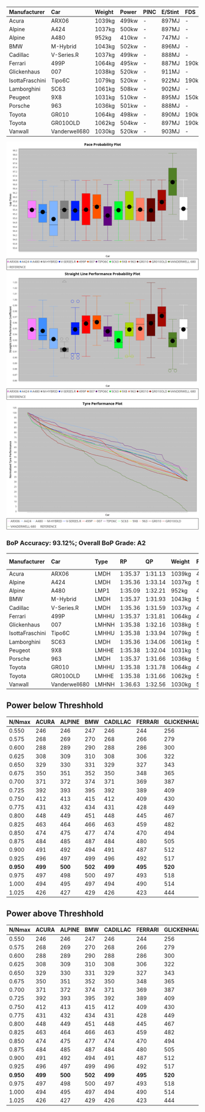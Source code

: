 |Manufacturer|Car|Weight|Power|PINC|E/Stint|FDS|
|:-|:-|:-|:-|:-|:-|:-|
|Acura|ARX06|1039kg|499kw|-|897MJ|-|
|Alpine|A424|1037kg|500kw|-|897MJ|-|
|Alpine|A480|952kg|410kw|-|747MJ|-|
|BMW|M-Hybrid|1043kg|502kw|-|896MJ|-|
|Cadillac|V-Series.R|1037kg|499kw|-|888MJ|-|
|Ferrari|499P|1064kg|495kw|-|887MJ|190kph|
|Glickenhaus|007|1038kg|520kw|-|911MJ|-|
|IsottaFraschini|Tipo6C|1079kg|520kw|-|922MJ|190kph|
|Lamborghini|SC63|1061kg|508kw|-|902MJ|-|
|Peugeot|9X8|1031kg|510kw|-|895MJ|150kph|
|Porsche|963|1036kg|501kw|-|888MJ|-|
|Toyota|GR010|1064kg|498kw|-|890MJ|190kph|
|Toyota|GR010OLD|1062kg|504kw|-|897MJ|190kph|
|Vanwall|Vanderwell680|1030kg|520kw|-|903MJ|-|

![PACECHART](./IMG/AUTO.png)
![STRAIGHTLINEPERFORMANCECHART](./IMG/AUTO_sp.png)
![TYREPERFORMANCECHART](./IMG/AUTO_tw.png)

### BoP Accuracy: 93.12%; Overall BoP Grade: A2
|Manufacturer|Car|Type|RP|QP|Weight|Power¹|Threshhold|PINC|Power²|E/Stint|AVG Vmax|FDS|RDLC|L/Stint|BOP-Grade|ModelAccuracy|ModelPoints|Match%|
|:-|:-|:-|:-|:-|:-|:-|:-|:-|:-|:-|:-|:-|:-|:-|:-|:-|:-|:-|
|Acura|ARX06|LMDH|1:35.37|1:31.13|1039kg|499kw|0.0kph|-|499kw|897MJ|299.22kph|-|1.02|40|+B2|100.00%|995|80.22%|
|Alpine|A424|LMDH|1:35.36|1:33.14|1037kg|500kw|0.0kph|-|500kw|897MJ|298.98kph|-|1.02|40|~A1|80.53%|517|99.80%|
|Alpine|A480|LMP1|1:35.09|1:32.21|952kg|410kw|0.0kph|-|410kw|747MJ|293.80kph|-|0.97|37|~A1|59.62%|840|100.00%|
|BMW|M-Hybrid|LMDH|1:35.37|1:31.93|1043kg|502kw|0.0kph|-|502kw|896MJ|294.88kph|-|1.02|40|~A1|98.60%|1690|97.50%|
|Cadillac|V-Series.R|LMDH|1:35.36|1:31.59|1037kg|499kw|0.0kph|-|499kw|888MJ|298.85kph|-|1.02|40|~A1|88.58%|2033|99.77%|
|Ferrari|499P|LMHHU|1:35.37|1:31.81|1064kg|495kw|0.0kph|-|495kw|887MJ|299.64kph|190kph|1.03|40|~A1|84.67%|2303|100.00%|
|Glickenhaus|007|LMHNH|1:35.38|1:32.16|1038kg|520kw|0.0kph|-|520kw|911MJ|302.84kph|-|0.95|40|~A1|96.64%|1639|99.76%|
|IsottaFraschini|Tipo6C|LMHHU|1:35.38|1:33.94|1079kg|520kw|0.0kph|-|520kw|922MJ|298.84kph|190kph|1.03|40|+B1|66.67%|96|88.46%|
|Lamborghini|SC63|LMDH|1:35.36|1:34.06|1061kg|508kw|0.0kph|-|508kw|902MJ|296.12kph|-|1.03|40|+B1|96.77%|419|88.95%|
|Peugeot|9X8|LMHHE|1:35.38|1:32.04|1031kg|510kw|0.0kph|-|510kw|895MJ|299.51kph|150kph|1.03|40|~A1|87.16%|2572|100.00%|
|Porsche|963|LMDH|1:35.37|1:31.66|1036kg|501kw|0.0kph|-|501kw|888MJ|299.69kph|-|1.02|40|~A1|93.05%|5740|100.00%|
|Toyota|GR010|LMHHU|1:35.38|1:31.78|1064kg|498kw|0.0kph|-|498kw|890MJ|299.95kph|190kph|1.03|40|~A1|90.17%|3255|100.00%|
|Toyota|GR010OLD|LMHHE|1:35.38|1:31.66|1062kg|504kw|0.0kph|-|504kw|897MJ|302.44kph|190kph|1.03|40|~A1|85.24%|1322|100.00%|
|Vanwall|Vanderwell680|LMHNH|1:36.63|1:32.56|1030kg|520kw|0.0kph|-|520kw|903MJ|297.20kph|-|1.01|40|+Ω1|91.33%|611|49.23%|

## Power below Threshhold
|N/Nmax|ACURA|ALPINE|BMW|CADILLAC|FERRARI|GLICKENHAUS|ISOTTAFRASCHINI|LAMBORGHINI|PEUGEOT|PORSCHE|TOYOTA|TOYOTA|VANWALL|​|RPM|A480|
|:-|:-|:-|:-|:-|:-|:-|:-|:-|:-|:-|:-|:-|:-|:-|:-|:-|
|0.550|246|246|247|246|244|256|256|250|251|247|245|248|256|​|--|-|
|0.575|268|269|270|268|266|279|279|273|274|270|268|271|279|​|--|-|
|0.600|288|289|290|288|286|300|300|293|295|290|288|291|300|​|--|-|
|0.625|308|309|310|308|306|322|322|314|316|310|308|312|322|​|--|-|
|0.650|329|330|331|329|327|343|343|335|337|331|329|333|343|​|--|-|
|0.675|350|351|352|350|348|365|365|357|358|352|350|354|365|​|--|-|
|0.700|371|372|374|371|369|387|387|378|380|373|371|375|387|​|--|-|
|0.725|392|393|395|392|389|409|409|399|401|394|392|396|409|​|--|-|
|0.750|412|413|415|412|409|430|430|420|422|414|411|416|430|​|--|-|
|0.775|431|432|434|431|428|449|449|439|441|433|430|435|449|​|5000|241|
|0.800|448|449|451|448|445|467|467|456|458|450|447|453|467|​|5500|284|
|0.825|463|464|466|463|459|482|482|471|473|465|462|468|482|​|6000|318|
|0.850|474|475|477|474|470|494|494|483|485|476|473|479|494|​|6500|359|
|0.875|484|485|487|484|480|505|505|493|495|486|483|489|505|​|7000|401|
|0.900|491|492|494|491|487|512|512|500|502|493|490|496|512|​|7500|411|
|0.925|496|497|499|496|492|517|517|505|507|498|495|501|517|​|8000|407|
|**0.950**|**499**|**500**|**502**|**499**|**495**|**520**|**520**|**508**|**510**|**501**|**498**|**504**|**520**|**​**|**8500**|**410**|
|0.975|497|498|500|497|493|518|518|506|508|499|496|502|518|​|9000|205|
|1.000|494|495|497|494|490|514|514|503|505|496|493|499|514|​|--|-|
|1.025|426|427|429|426|423|444|444|434|436|428|425|430|444|​|--|-|

## Power above Threshhold
|N/Nmax|ACURA|ALPINE|BMW|CADILLAC|FERRARI|GLICKENHAUS|ISOTTAFRASCHINI|LAMBORGHINI|PEUGEOT|PORSCHE|TOYOTA|TOYOTA|VANWALL|​|RPM|A480|
|:-|:-|:-|:-|:-|:-|:-|:-|:-|:-|:-|:-|:-|:-|:-|:-|:-|
|0.550|246|246|247|246|244|256|256|250|251|247|245|248|256|​|--|-|
|0.575|268|269|270|268|266|279|279|273|274|270|268|271|279|​|--|-|
|0.600|288|289|290|288|286|300|300|293|295|290|288|291|300|​|--|-|
|0.625|308|309|310|308|306|322|322|314|316|310|308|312|322|​|--|-|
|0.650|329|330|331|329|327|343|343|335|337|331|329|333|343|​|--|-|
|0.675|350|351|352|350|348|365|365|357|358|352|350|354|365|​|--|-|
|0.700|371|372|374|371|369|387|387|378|380|373|371|375|387|​|--|-|
|0.725|392|393|395|392|389|409|409|399|401|394|392|396|409|​|--|-|
|0.750|412|413|415|412|409|430|430|420|422|414|411|416|430|​|--|-|
|0.775|431|432|434|431|428|449|449|439|441|433|430|435|449|​|5000|241|
|0.800|448|449|451|448|445|467|467|456|458|450|447|453|467|​|5500|284|
|0.825|463|464|466|463|459|482|482|471|473|465|462|468|482|​|6000|318|
|0.850|474|475|477|474|470|494|494|483|485|476|473|479|494|​|6500|359|
|0.875|484|485|487|484|480|505|505|493|495|486|483|489|505|​|7000|401|
|0.900|491|492|494|491|487|512|512|500|502|493|490|496|512|​|7500|411|
|0.925|496|497|499|496|492|517|517|505|507|498|495|501|517|​|8000|407|
|**0.950**|**499**|**500**|**502**|**499**|**495**|**520**|**520**|**508**|**510**|**501**|**498**|**504**|**520**|**​**|**8500**|**410**|
|0.975|497|498|500|497|493|518|518|506|508|499|496|502|518|​|9000|205|
|1.000|494|495|497|494|490|514|514|503|505|496|493|499|514|​|--|-|
|1.025|426|427|429|426|423|444|444|434|436|428|425|430|444|​|--|-|
